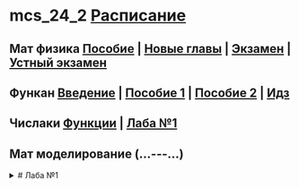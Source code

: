# mcs_24_2 [Расписание](https://docs.google.com/spreadsheets/d/1SUWGYB0hIYg-Anky_vYbtH3Vla9_gs85lXaNUBEqVTE/edit?usp=sharing)

## Мат физика [Пособие](https://raw.githubusercontent.com/motattack/mcs_24_2/main/mmm/AlekseevMono2011.pdf) | [Новые главы](https://raw.githubusercontent.com/motattack/mcs_24_2/main/mmm/emp17-13New_gl_1.pdf) | [Экзамен](https://raw.githubusercontent.com/motattack/mcs_24_2/main/mmm/MathPhys_Questions01_2023.pdf) | [Устный экзамен](https://raw.githubusercontent.com/motattack/mcs_24_2/main/mmm/MathPhys_Questions02_2023.pdf)

## Функан [Введение](https://raw.githubusercontent.com/motattack/mcs_24_2/main/funcan/vvedenie_v_predmet.pdf) | [Пособие 1](https://raw.githubusercontent.com/motattack/mcs_24_2/main/funcan/Lektsii_Po_Fa-1.pdf) | [Пособие 2](https://raw.githubusercontent.com/motattack/mcs_24_2/main/funcan/Lektsii_Po_Fa-2.pdf) | [Идз](https://raw.githubusercontent.com/motattack/mcs_24_2/main/funcan/Zadachi_Dlya_Idz-Funkan.pdf)

## Числаки [Функции](https://raw.githubusercontent.com/motattack/mcs_24_2/main/num_meth_of_dif_eq/Lab_1-2_Zadanie_Dlya_1_Lab.pdf) | [Лаба №1](https://raw.githubusercontent.com/motattack/mcs_24_2/main/num_meth_of_dif_eq/Lab_1_2_zadacha_koshi_i_kraevaya_zadacha.pdf)

## Мат моделирование (...---...)

  <details>
  <summary>
    # Лаба №1
  </summary>
    Необходимо построить модель нагревания утюга в двух вариантах (без терморегулятора/с терморегулятором)
    ```math
      \frac{dT}{dt} = \frac{P - kS\left(T - T_{0}\right) - \sigma S\left(T^{4} - T_{0}^{4}\right)}{mc}
    ```
    
    Решать можно методом Эйлера
    где $S$ - площадь, $P$ - мощность, $\sigma$ - постоянная Стефана-Больцмана.
    $T_{0} = T_{a}$ - начальное (= атмосферной температуре)
    T, T_{0} - в кельвинах.
    
    Что должно быть обязательно:
    1. Введение
    2. Соотношения, формулы, законы, правила, подходы, методы
    3. Математическая задача (модель) - уравнение или система + краевые условия
    4. Анализ (существует ли вообще !решение)
    5. Вычислительный алгоритм для решения (если есть, то аналитическое решение)
    6. Программа
    7. Тестирование (численные эксперименты[примеры])
    8. Визуализация к тестам
    9. Заключение
  </details>
